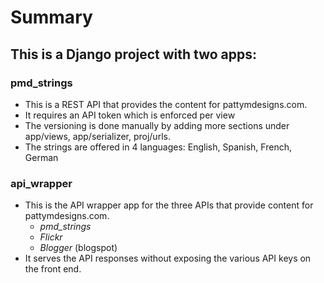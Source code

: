 # Summary

## This is a Django project with two apps:

### pmd_strings

* This is a REST API that provides the content for pattymdesigns.com.
* It requires an API token which is enforced per view
* The versioning is done manually by adding more sections under app/views, app/serializer, proj/urls.
* The strings are offered in 4 languages: English, Spanish, French, German

### api_wrapper

* This is the API wrapper app for the three APIs that provide content for pattymdesigns.com.
  * _pmd_strings_
  * _Flickr_
  * _Blogger_ (blogspot)
* It serves the API responses without exposing the various API keys on the front end.
